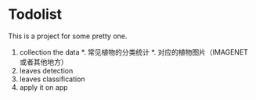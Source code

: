 # Todolist

This is a project for some pretty one.

1. collection the data
    *. 常见植物的分类统计
    *. 对应的植物图片（IMAGENET或者其他地方）
2. leaves detection
3. leaves classification
4. apply it on app
